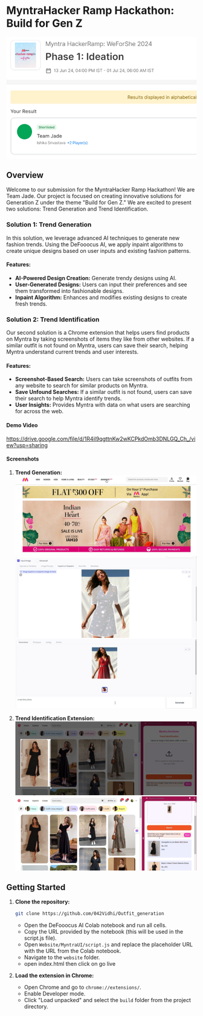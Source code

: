 # MyntraHacker Ramp Hackathon: Build for Gen Z
![Phase](image.png)
## Overview

Welcome to our submission for the MyntraHacker Ramp Hackathon! We are Team Jade. Our project is focused on creating innovative solutions for Generation Z under the theme "Build for Gen Z." We are excited to present two solutions: Trend Generation and Trend Identification.

### Solution 1: Trend Generation

In this solution, we leverage advanced AI techniques to generate new fashion trends. Using the DeFooocus AI, we apply inpaint algorithms to create unique designs based on user inputs and existing fashion patterns.

#### Features:
- **AI-Powered Design Creation:** Generate trendy designs using AI.
- **User-Generated Designs:** Users can input their preferences and see them transformed into fashionable designs.
- **Inpaint Algorithm:** Enhances and modifies existing designs to create fresh trends.


### Solution 2: Trend Identification

Our second solution is a Chrome extension that helps users find products on Myntra by taking screenshots of items they like from other websites. If a similar outfit is not found on Myntra, users can save their search, helping Myntra understand current trends and user interests.

#### Features:
- **Screenshot-Based Search:** Users can take screenshots of outfits from any website to search for similar products on Myntra.
- **Save Unfound Searches:** If a similar outfit is not found, users can save their search to help Myntra identify trends.
- **User Insights:** Provides Myntra with data on what users are searching for across the web.

#### Demo Video
https://drive.google.com/file/d/1R4il9qgttnKw2wKCPkdOmb3DNLGQ_Ch_/view?usp=sharing

#### Screenshots
1. **Trend Generation:**
   ![Pic](Results/1.png)
   ![Pic](Results/2.png)
   ![Pic](Results/3.png)


2. **Trend Identification Extension:**
   ![Pic](Results/4.png)
   ![Pic](Results/5.png)

## Getting Started

1. **Clone the repository:**
   ```sh
   git clone https://github.com/042Vidhi/Outfit_generation

   ```
   - Open the DeFooocus AI Colab notebook and run all cells.
   - Copy the URL provided by the notebook (this will be used in the script.js file).
   - Open `Website/MyntraUI/script.js` and replace the placeholder URL with the URL from the Colab notebook.
   - Navigate to the `website` folder.
   - open index.html then click on go live 


2. **Load the extension in Chrome:**
   - Open Chrome and go to `chrome://extensions/`.
   - Enable Developer mode.
   - Click "Load unpacked" and select the `build` folder from the project directory.


